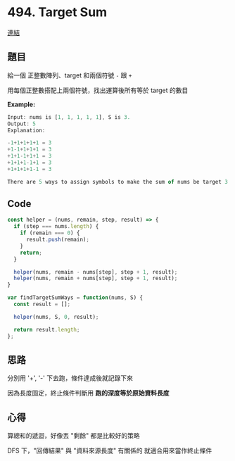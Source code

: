 # 494. Target Sum

[連結](https://leetcode.com/problems/target-sum/)

## 題目

給一個 正整數陣列、target 和兩個符號 `-` 跟 `+`

用每個正整數搭配上兩個符號，找出運算後所有等於 target 的數目

**Example:**

```javascript
Input: nums is [1, 1, 1, 1, 1], S is 3.
Output: 5
Explanation:

-1+1+1+1+1 = 3
+1-1+1+1+1 = 3
+1+1-1+1+1 = 3
+1+1+1-1+1 = 3
+1+1+1+1-1 = 3

There are 5 ways to assign symbols to make the sum of nums be target 3.
```

## Code
```javascript
const helper = (nums, remain, step, result) => {
  if (step === nums.length) {
    if (remain === 0) {
      result.push(remain);
    }
    return;
  }

  helper(nums, remain - nums[step], step + 1, result);
  helper(nums, remain + nums[step], step + 1, result);
}

var findTargetSumWays = function(nums, S) {
  const result = [];

  helper(nums, S, 0, result);

  return result.length;
};
```

## 思路

分別用 '+', '-' 下去跑，條件達成後就記錄下來

因為長度固定，終止條件判斷用 **跑的深度等於原始資料長度**

## 心得

算總和的遞迴，好像丟 "剩餘" 都是比較好的策略

DFS 下，"回傳結果" 與 "資料來源長度" 有關係的 就適合用來當作終止條件


